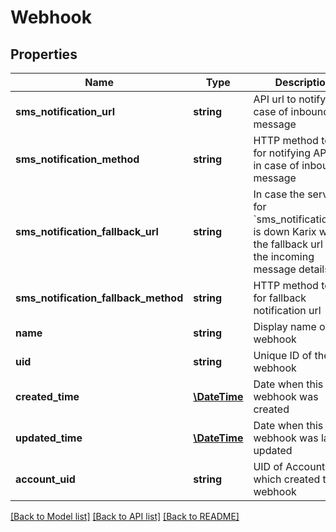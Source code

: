 # Webhook

## Properties
Name | Type | Description | Notes
------------ | ------------- | ------------- | -------------
**sms_notification_url** | **string** | API url to notify in case of inbound message | [optional] 
**sms_notification_method** | **string** | HTTP method to use for notifying API url in case of inbound message | [optional] 
**sms_notification_fallback_url** | **string** | In case the service for &#x60;sms_notification_url&#x60; is down Karix will hit the fallback url with the incoming message details | [optional] 
**sms_notification_fallback_method** | **string** | HTTP method to use for fallback notification url | [optional] 
**name** | **string** | Display name of the webhook | [optional] 
**uid** | **string** | Unique ID of the webhook | [optional] 
**created_time** | [**\DateTime**](\DateTime.md) | Date when this webhook was created | [optional] 
**updated_time** | [**\DateTime**](\DateTime.md) | Date when this webhook was last updated | [optional] 
**account_uid** | **string** | UID of Account which created this webhook | [optional] 

[[Back to Model list]](../README.md#documentation-for-models) [[Back to API list]](../README.md#documentation-for-api-endpoints) [[Back to README]](../README.md)


